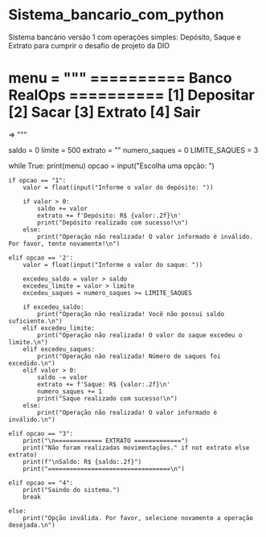 # Sistema_bancario_com_python
Sistema bancário versão 1 com operações simples: Depósito, Saque e Extrato para cumprir o desafio de projeto da DIO

menu = """
========== Banco RealOps ==========
[1] Depositar
[2] Sacar
[3] Extrato
[4] Sair
==================================

=> """

saldo = 0
limite = 500
extrato = ""
numero_saques = 0
LIMITE_SAQUES = 3

while True:
    print(menu)
    opcao = input("Escolha uma opção: ")

    if opcao == "1":
        valor = float(input("Informe o valor do depósito: "))

        if valor > 0:
            saldo += valor
            extrato += f'Depósito: R$ {valor:.2f}\n'
            print("Depósito realizado com sucesso!\n")
        else:
            print("Operação não realizada! O valor informado é inválido. Por favor, tente novamente!\n")

    elif opcao == '2':
        valor = float(input("Informe o valor do saque: "))

        excedeu_saldo = valor > saldo
        excedeu_limite = valor > limite
        excedeu_saques = numero_saques >= LIMITE_SAQUES

        if excedeu_saldo:
            print("Operação não realizada! Você não possui saldo suficiente.\n")
        elif excedeu_limite:
            print("Operação não realizada! O valor do saque excedeu o limite.\n")
        elif excedeu_saques:
            print("Operação não realizada! Número de saques foi excedido.\n")
        elif valor > 0:
            saldo -= valor
            extrato += f'Saque: R$ {valor:.2f}\n'
            numero_saques += 1
            print("Saque realizado com sucesso!\n")
        else:
            print("Operação não realizada! O valor informado é inválido.\n")

    elif opcao == "3":
        print("\n============= EXTRATO =============")
        print("Não foram realizadas movimentações." if not extrato else extrato)
        print(f"\nSaldo: R$ {saldo:.2f}")
        print("==================================\n")

    elif opcao == "4":
        print("Saindo do sistema.")
        break

    else:
        print("Opção inválida. Por favor, selecione novamente a operação desejada.\n")
